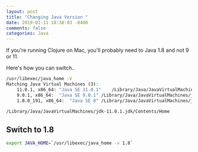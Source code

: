 ```yaml
---
layout: post
title: "Changing Java Version "
date: 2019-01-11 18:38:03 -0400
comments: false
categories: Java
---
```


If you're running Clojure on Mac, you'll probably need
to Java 1.8 and not 9 or 11.

Here's how you can switch..

```bash
/usr/libexec/java_home -V
Matching Java Virtual Machines (3):
    11.0.1, x86_64:	"Java SE 11.0.1"	/Library/Java/JavaVirtualMachines/jdk-11.0.1.jdk/Contents/Home
    9.0.1, x86_64:	"Java SE 9.0.1"	/Library/Java/JavaVirtualMachines/jdk-9.0.1.jdk/Contents/Home
    1.8.0_191, x86_64:	"Java SE 8"	/Library/Java/JavaVirtualMachines/jdk1.8.0_191.jdk/Contents/Home

/Library/Java/JavaVirtualMachines/jdk-11.0.1.jdk/Contents/Home
```

## Switch to 1.8

```bash
export JAVA_HOME=`/usr/libexec/java_home -v 1.8`

```

<!--  Enter text below, if you want -->
